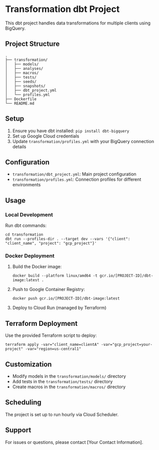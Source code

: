 # Transformation dbt Project

This dbt project handles data transformations for multiple clients using BigQuery.

## Project Structure

```
.
├── transformation/
│   ├── models/
│   ├── analyses/
│   ├── macros/
│   ├── tests/
│   ├── seeds/
│   ├── snapshots/
│   ├── dbt_project.yml
│   └── profiles.yml
├── Dockerfile
└── README.md
```

## Setup

1. Ensure you have dbt installed: `pip install dbt-bigquery`
2. Set up Google Cloud credentials
3. Update `transformation/profiles.yml` with your BigQuery connection details

## Configuration

- `transformation/dbt_project.yml`: Main project configuration
- `transformation/profiles.yml`: Connection profiles for different environments

## Usage

### Local Development

Run dbt commands:

```
cd transformation
dbt run --profiles-dir . --target dev --vars '{"client": "client_name", "project": "gcp_project"}'
```

### Docker Deployment

1. Build the Docker image:
   ```
   docker build --platform linux/amd64 -t gcr.io/[PROJECT-ID]/dbt-image:latest .
   ```

2. Push to Google Container Registry:
   ```
   docker push gcr.io/[PROJECT-ID]/dbt-image:latest
   ```

3. Deploy to Cloud Run (managed by Terraform)

## Terraform Deployment

Use the provided Terraform script to deploy:

```
terraform apply -var="client_name=clientA" -var="gcp_project=your-project" -var="region=us-central1"
```

## Customization

- Modify models in the `transformation/models/` directory
- Add tests in the `transformation/tests/` directory
- Create macros in the `transformation/macros/` directory

## Scheduling

The project is set up to run hourly via Cloud Scheduler.

## Support

For issues or questions, please contact [Your Contact Information].